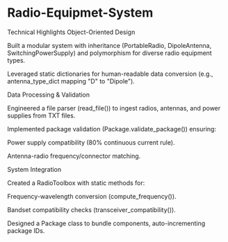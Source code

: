 # Radio-Equipmet-System
Technical Highlights
Object-Oriented Design

Built a modular system with inheritance (PortableRadio, DipoleAntenna, SwitchingPowerSupply) and polymorphism for diverse radio equipment types.

Leveraged static dictionaries for human-readable data conversion (e.g., antenna_type_dict mapping "D" to "Dipole").

Data Processing & Validation

Engineered a file parser (read_file()) to ingest radios, antennas, and power supplies from TXT files.

Implemented package validation (Package.validate_package()) ensuring:

Power supply compatibility (80% continuous current rule).

Antenna-radio frequency/connector matching.

System Integration

Created a RadioToolbox with static methods for:

Frequency-wavelength conversion (compute_frequency()).

Bandset compatibility checks (transceiver_compatibility()).

Designed a Package class to bundle components, auto-incrementing package IDs.


